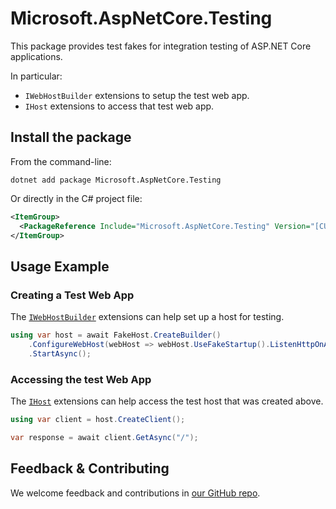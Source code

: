 # Microsoft.AspNetCore.Testing

This package provides test fakes for integration testing of ASP.NET Core applications.

In particular:

- `IWebHostBuilder` extensions to setup the test web app.
- `IHost` extensions to access that test web app.

## Install the package

From the command-line:

```dotnetcli
dotnet add package Microsoft.AspNetCore.Testing
```

Or directly in the C# project file:

```xml
<ItemGroup>
  <PackageReference Include="Microsoft.AspNetCore.Testing" Version="[CURRENTVERSION]" />
</ItemGroup>
```

## Usage Example

### Creating a Test Web App

The [`IWebHostBuilder`](https://learn.microsoft.com/dotnet/api/microsoft.aspnetcore.hosting.iwebhostbuilder) extensions can help set up a host for testing.

```csharp
using var host = await FakeHost.CreateBuilder()
    .ConfigureWebHost(webHost => webHost.UseFakeStartup().ListenHttpOnAnyPort())
    .StartAsync();
```

### Accessing the test Web App

The [`IHost`](https://learn.microsoft.com/dotnet/api/microsoft.extensions.hosting.ihost) extensions can help access the test host that was created above.

```csharp
using var client = host.CreateClient();

var response = await client.GetAsync("/");
```

## Feedback & Contributing

We welcome feedback and contributions in [our GitHub repo](https://github.com/dotnet/extensions).
